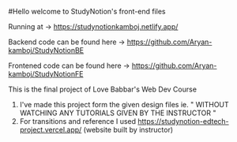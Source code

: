 #Hello welcome to StudyNotion's front-end files

Running at -> https://studynotionkamboj.netlify.app/

Backend code can be found here -> https://github.com/Aryan-kamboj/StudyNotionBE

Frontened code can be found here -> https://github.com/Aryan-kamboj/StudyNotionFE

This is the final project of Love Babbar's Web Dev Course 
1. I've made this project form the given design files ie. " WITHOUT WATCHING ANY TUTORIALS GIVEN BY THE INSTRUCTOR "
2. For transitions and reference I used https://studynotion-edtech-project.vercel.app/ (website built by instructor)
